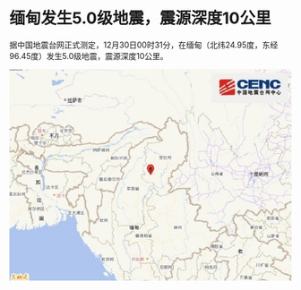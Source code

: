 # 缅甸发生5.0级地震，震源深度10公里

据中国地震台网正式测定，12月30日00时31分，在缅甸（北纬24.95度，东经96.45度）发生5.0级地震，震源深度10公里。

![152444461e6a21184bf6e0b3edce0837.jpg](https://raw.githubusercontent.com/qqhsx/qqnews_image/main/2023/12/30/缅甸发生5.0级地震，震源深度10公里/152444461e6a21184bf6e0b3edce0837.jpg)

